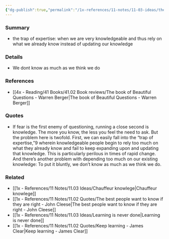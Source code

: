 ```yaml
---
{"dg-publish":true,"permalink":"/1x-references/11-notes/11-03-ideas/the-more-you-know-the-less-you-feel-the-need-to-ask/","title":"The more you know the less you feel the need to ask","dgShowBacklinks":false}
---
```



### Summary
- the trap of expertise: when we are very knowledgeable and thus rely on what we already know instead of updating our knowledge

### Details
- We dont know as much as we think we do

### References
- [[4x - Reading/41 Books/41.02 Book reviews/The book of Beautiful Questions - Warren Berger\|The book of Beautiful Questions - Warren Berger]]

### Quotes
- If fear is the first enemy of questioning, running a close second is knowledge. The more you know, the less you feel the need to ask. But the problem here is twofold. First, we can easily fall into the “trap of expertise,”9 wherein knowledgeable people begin to rely too much on what they already know and fail to keep expanding upon and updating that knowledge. This is particularly perilous in times of rapid change. And there’s another problem with depending too much on our existing knowledge: To put it bluntly, we don’t know as much as we think we do.

### Related
- [[1x - References/11 Notes/11.03 Ideas/Chauffeur knowlege\|Chauffeur knowlege]]
- [[1x - References/11 Notes/11.02 Quotes/The best people want to know if they are right - John Cleese\|The best people want to know if they are right - John Cleese]]
- [[1x - References/11 Notes/11.03 Ideas/Learning is never done\|Learning is never done]]
- [[1x - References/11 Notes/11.02 Quotes/Keep learning - James Clear\|Keep learning - James Clear]]